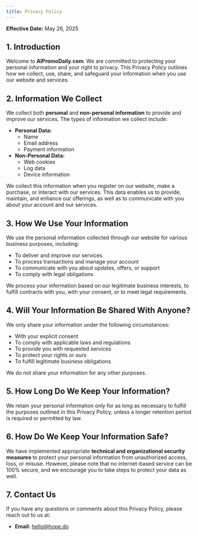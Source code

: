 ```yaml
---
title: Privacy Policy
---
```

**Effective Date:** May 26, 2025

## 1. Introduction

Welcome to **AIPromoDaily.com**. We are committed to protecting your personal information and your right to privacy. This Privacy Policy outlines how we collect, use, share, and safeguard your information when you use our website and services.

## 2. Information We Collect

We collect both **personal** and **non-personal information** to provide and improve our services. The types of information we collect include:

* **Personal Data:**
    * Name
    * Email address
    * Payment information
* **Non-Personal Data:**
    * Web cookies
    * Log data
    * Device information

We collect this information when you register on our website, make a purchase, or interact with our services. This data enables us to provide, maintain, and enhance our offerings, as well as to communicate with you about your account and our services.

## 3. How We Use Your Information

We use the personal information collected through our website for various business purposes, including:

* To deliver and improve our services
* To process transactions and manage your account
* To communicate with you about updates, offers, or support
* To comply with legal obligations

We process your information based on our legitimate business interests, to fulfill contracts with you, with your consent, or to meet legal requirements.

## 4. Will Your Information Be Shared With Anyone?

We only share your information under the following circumstances:

* With your explicit consent
* To comply with applicable laws and regulations
* To provide you with requested services
* To protect your rights or ours
* To fulfill legitimate business obligations

We do not share your information for any other purposes.

## 5. How Long Do We Keep Your Information?

We retain your personal information only for as long as necessary to fulfill the purposes outlined in this Privacy Policy, unless a longer retention period is required or permitted by law.

## 6. How Do We Keep Your Information Safe?

We have implemented appropriate **technical and organizational security measures** to protect your personal information from unauthorized access, loss, or misuse. However, please note that no internet-based service can be 100% secure, and we encourage you to take steps to protect your data as well.

## 7. Contact Us

If you have any questions or comments about this Privacy Policy, please reach out to us at:

* **Email:** hello@hope.do